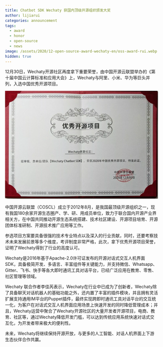 ```yaml
---
title: Chatbot SDK Wechaty 获国内顶级开源组织颁发大奖
author: lijiarui
categories: announcement
tags:
  - award
  - honor
  - open-source
  - news
image: /assets/2020/12-open-source-award-wechaty-en/oss-award-rui.webp
hidden: true
---
```


​​12月30日，Wechaty开源社区再度拿下重要荣誉，由中国开源云联盟举办的《第十届中国云计算标准和应用大会》上，Wechaty与阿里、小米、华为等巨头并列，入选中国优秀开源项目。

![中国开源云联盟 - 2020优秀开源项目 - Wechaty](/assets/2020/12-open-source-award-wechaty-en/oss-honor.webp)

中国开源云联盟（COSCL）成立于2012年8月，是我国最顶级开源组织之一，现有我国180余家开源生态圈产、学、研、用成员单位，致力于联合国内开源产业界相关方，在中国共同推动开源生态系统搭建、技术社区建设、开源项目培育、开源团体标准研制、开源技术推广应用等工作。

参选项目方案要具备很强的技术专业特点以及深入的行业贡献，同时，还要考察技术未来发展前景等多个维度，考评制度非常严格，此次，拿下优秀开源项目荣誉，证明了Wechaty得到了行业的高度认可。

Wechaty是2016年基于Apache-2.0许可证发布的开源对话式交互人机界面SDK，具备极简开发、多语言、丰富组件等关键能力，并支持微信、Whatsapp、Gitter、飞书、快手等各大即时通讯工具对话平台，已经广泛应用在教育、零售、社区管理等领域。

Wechaty 联合作者李佳芮表示，Wechaty在行业中已成为了创新者，Wechaty除了具备聊天对话机器人的基础功能之外，还内置了丰富的插件模块，并且拥有灵活扩展支持通用IM平台的Puppet插件，最终实现跨即时通讯工具对话平台的交互统一化，为客户在对话式交互人机界面应用场景上快速开发的同时降低管理成本；并且，Wechaty运营中聚合了Wechaty开源社区的大量开发者开源项目，电商、教育、社区等，通过Wechaty降低开发门槛，可以达到传统应用系统快速对话式交互化，为开发者带来极大的便利性。

未来，Wechaty将继续保持开源开放，与更多的人工智能、对话人机界面上下游生态伙伴合作共赢。​​​​

